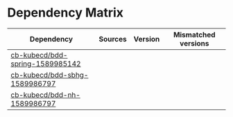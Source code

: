# Dependency Matrix

Dependency | Sources | Version | Mismatched versions
---------- | ------- | ------- | -------------------
[cb-kubecd/bdd-spring-1589985142](https://github.com/cb-kubecd/bdd-spring-1589985142.git) |  | []() | 
[cb-kubecd/bdd-sbhg-1589986797](https://github.com/cb-kubecd/bdd-sbhg-1589986797.git) |  | []() | 
[cb-kubecd/bdd-nh-1589986797](https://github.com/cb-kubecd/bdd-nh-1589986797.git) |  | []() | 
